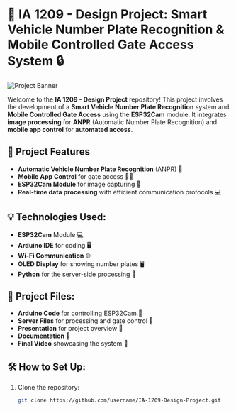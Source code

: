 # 🚗 IA 1209 - Design Project: Smart Vehicle Number Plate Recognition & Mobile Controlled Gate Access System 🔒

![Project Banner](assets/banner.png)


Welcome to the **IA 1209 - Design Project** repository! This project involves the development of a **Smart Vehicle Number Plate Recognition** system and **Mobile Controlled Gate Access** using the **ESP32Cam** module. It integrates **image processing** for **ANPR** (Automatic Number Plate Recognition) and **mobile app control** for **automated access**.

## 🔧 Project Features
- **Automatic Vehicle Number Plate Recognition** (ANPR) 🚗
- **Mobile App Control** for gate access 📱🔑
- **ESP32Cam Module** for image capturing 📸
- **Real-time data processing** with efficient communication protocols 💻
  
## 💡 Technologies Used:
- **ESP32Cam** Module 💻
- **Arduino IDE** for coding 🖥️
- **Wi-Fi Communication** 🌐
- **OLED Display** for showing number plates 🖥️
- **Python** for the server-side processing 🐍

## 📂 Project Files:
- **Arduino Code** for controlling ESP32Cam 📡
- **Server Files** for processing and gate control 🔐
- **Presentation** for project overview 📑
- **Documentation** 📄
- **Final Video** showcasing the system 🎥

## 🛠️ How to Set Up:
1. Clone the repository:
   ```bash
   git clone https://github.com/username/IA-1209-Design-Project.git
